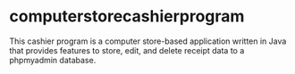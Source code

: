 # computerstorecashierprogram
This cashier program is a computer store-based application written in Java that provides features to store, edit, and delete receipt data to a phpmyadmin database. 
